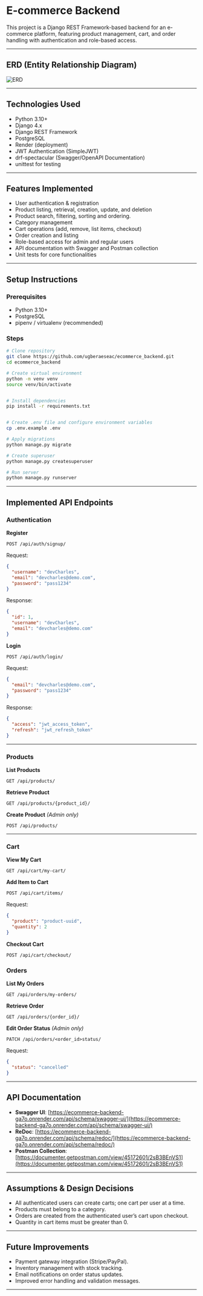 # E-commerce Backend

This project is a Django REST Framework-based backend for an e-commerce platform, featuring product management, cart, and order handling with authentication and role-based access.

---

## ERD (Entity Relationship Diagram)
![ERD](https://i.postimg.cc/BbGYnRtz/ERdiagram-ecommerce-backend.png)

---

## Technologies Used
- Python 3.10+
- Django 4.x
- Django REST Framework
- PostgreSQL
- Render (deployment)
- JWT Authentication (SimpleJWT)
- drf-spectacular (Swagger/OpenAPI Documentation)
- unittest for testing

---

## Features Implemented
- User authentication & registration
- Product listing, retrieval, creation, update, and deletion
- Product search, filtering, sorting and ordering.
- Category management
- Cart operations (add, remove, list items, checkout)
- Order creation and listing
- Role-based access for admin and regular users
- API documentation with Swagger and Postman collection
- Unit tests for core functionalities

---

## Setup Instructions

### Prerequisites
- Python 3.10+
- PostgreSQL
- pipenv / virtualenv (recommended)

### Steps
```bash
# Clone repository
git clone https://github.com/ugberaeseac/ecommerce_backend.git
cd ecommerce_backend

# Create virtual environment
python -m venv venv
source venv/bin/activate  


# Install dependencies
pip install -r requirements.txt


# Create .env file and configure environment variables
cp .env.example .env

# Apply migrations
python manage.py migrate

# Create superuser
python manage.py createsuperuser

# Run server
python manage.py runserver
```

---

## Implemented API Endpoints

### Authentication
**Register**
```http
POST /api/auth/signup/
```
Request:
```json
{
  "username": "devCharles",
  "email": "devcharles@demo.com",
  "password": "pass1234"
}
```
Response:
```json
{
  "id": 1,
  "username": "devCharles",
  "email": "devcharles@demo.com"
}
```

**Login**
```http
POST /api/auth/login/
```
Request:
```json
{
  "email": "devcharles@demo.com",
  "password": "pass1234"
}
```
Response:
```json
{
  "access": "jwt_access_token",
  "refresh": "jwt_refresh_token"
}
```

---

### Products
**List Products**
```http
GET /api/products/
```

**Retrieve Product**
```http
GET /api/products/{product_id}/
```

**Create Product** *(Admin only)*
```http
POST /api/products/
```

---

### Cart
**View My Cart**
```http
GET /api/cart/my-cart/
```

**Add Item to Cart**
```http
POST /api/cart/items/
```
Request:
```json
{
  "product": "product-uuid",
  "quantity": 2
}
```

**Checkout Cart**
```http
POST /api/cart/checkout/
```

### Orders
**List My Orders**
```http
GET /api/orders/my-orders/
```

**Retrieve Order**
```http
GET /api/orders/{order_id}/
```

**Edit Order Status** *(Admin only)*
```http
PATCH /api/orders/<order_id>status/
```
Request:
```json
{
  "status": "cancelled"
}
```

---

## API Documentation
- **Swagger UI**: [https://ecommerce-backend-ga7o.onrender.com/api/schema/swagger-ui/](https://ecommerce-backend-ga7o.onrender.com/api/schema/swagger-ui/)
- **ReDoc**: [https://ecommerce-backend-ga7o.onrender.com/api/schema/redoc/](https://ecommerce-backend-ga7o.onrender.com/api/schema/redoc/)
- **Postman Collection**: [https://documenter.getpostman.com/view/45172601/2sB3BEnVS1](https://documenter.getpostman.com/view/45172601/2sB3BEnVS1)

---

## Assumptions & Design Decisions
- All authenticated users can create carts; one cart per user at a time.
- Products must belong to a category.
- Orders are created from the authenticated user’s cart upon checkout.
- Quantity in cart items must be greater than 0.

---

## Future Improvements
- Payment gateway integration (Stripe/PayPal).
- Inventory management with stock tracking.
- Email notifications on order status updates.
- Improved error handling and validation messages.

---
